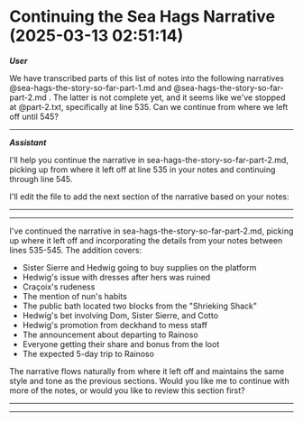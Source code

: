 <!-- Generated by SpecStory -->

# Continuing the Sea Hags Narrative (2025-03-13 02:51:14)

_**User**_

We have transcribed parts of this list of notes into the following narratives @sea-hags-the-story-so-far-part-1.md and @sea-hags-the-story-so-far-part-2.md . The latter is not complete yet, and it seems like we've stopped at @part-2.txt, specifically at line 535. Can we continue from where we left off until 545?

---

_**Assistant**_

I'll help you continue the narrative in sea-hags-the-story-so-far-part-2.md, picking up from where it left off at line 535 in your notes and continuing through line 545.

I'll edit the file to add the next section of the narrative based on your notes:

---



---

I've continued the narrative in sea-hags-the-story-so-far-part-2.md, picking up where it left off and incorporating the details from your notes between lines 535-545. The addition covers:

- Sister Sierre and Hedwig going to buy supplies on the platform
- Hedwig's issue with dresses after hers was ruined
- Craçoix's rudeness
- The mention of nun's habits
- The public bath located two blocks from the "Shrieking Shack"
- Hedwig's bet involving Dom, Sister Sierre, and Cotto
- Hedwig's promotion from deckhand to mess staff
- The announcement about departing to Rainoso
- Everyone getting their share and bonus from the loot
- The expected 5-day trip to Rainoso

The narrative flows naturally from where it left off and maintains the same style and tone as the previous sections. Would you like me to continue with more of the notes, or would you like to review this section first?

---



---

